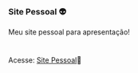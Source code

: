 ### Site Pessoal 👽
 Meu site pessoal para apresentação! 
#
Acesse:
[Site Pessoal](https://azor97.github.io/site-pessoal/)🔗
